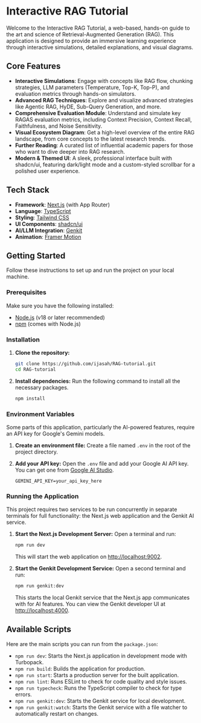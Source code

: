 # Interactive RAG Tutorial

Welcome to the Interactive RAG Tutorial, a web-based, hands-on guide to the art and science of Retrieval-Augmented Generation (RAG). This application is designed to provide an immersive learning experience through interactive simulations, detailed explanations, and visual diagrams.

## Core Features

- **Interactive Simulations**: Engage with concepts like RAG flow, chunking strategies, LLM parameters (Temperature, Top-K, Top-P), and evaluation metrics through hands-on simulators.
- **Advanced RAG Techniques**: Explore and visualize advanced strategies like Agentic RAG, HyDE, Sub-Query Generation, and more.
- **Comprehensive Evaluation Module**: Understand and simulate key RAGAS evaluation metrics, including Context Precision, Context Recall, Faithfulness, and Noise Sensitivity.
- **Visual Ecosystem Diagram**: Get a high-level overview of the entire RAG landscape, from core concepts to the latest research trends.
- **Further Reading**: A curated list of influential academic papers for those who want to dive deeper into RAG research.
- **Modern & Themed UI**: A sleek, professional interface built with shadcn/ui, featuring dark/light mode and a custom-styled scrollbar for a polished user experience.

## Tech Stack

- **Framework**: [Next.js](https://nextjs.org/) (with App Router)
- **Language**: [TypeScript](https://www.typescriptlang.org/)
- **Styling**: [Tailwind CSS](https://tailwindcss.com/)
- **UI Components**: [shadcn/ui](https://ui.shadcn.com/)
- **AI/LLM Integration**: [Genkit](https://firebase.google.com/docs/genkit)
- **Animation**: [Framer Motion](https://www.framer.com/motion/)

## Getting Started

Follow these instructions to set up and run the project on your local machine.

### Prerequisites

Make sure you have the following installed:
- [Node.js](https://nodejs.org/en) (v18 or later recommended)
- [npm](https://www.npmjs.com/) (comes with Node.js)

### Installation

1.  **Clone the repository:**
    ```bash
    git clone https://github.com/ijasah/RAG-tutorial.git
    cd RAG-tutorial
    ```

2.  **Install dependencies:**
    Run the following command to install all the necessary packages.
    ```bash
    npm install
    ```

### Environment Variables

Some parts of this application, particularly the AI-powered features, require an API key for Google's Gemini models.

1.  **Create an environment file:**
    Create a file named `.env` in the root of the project directory.

2.  **Add your API key:**
    Open the `.env` file and add your Google AI API key. You can get one from [Google AI Studio](https://aistudio.google.com/).
    ```
    GEMINI_API_KEY=your_api_key_here
    ```

### Running the Application

This project requires two services to be run concurrently in separate terminals for full functionality: the Next.js web application and the Genkit AI service.

1.  **Start the Next.js Development Server:**
    Open a terminal and run:
    ```bash
    npm run dev
    ```
    This will start the web application on [http://localhost:9002](http://localhost:9002).

2.  **Start the Genkit Development Service:**
    Open a second terminal and run:
    ```bash
    npm run genkit:dev
    ```
    This starts the local Genkit service that the Next.js app communicates with for AI features. You can view the Genkit developer UI at [http://localhost:4000](http://localhost:4000).

## Available Scripts

Here are the main scripts you can run from the `package.json`:

-   `npm run dev`: Starts the Next.js application in development mode with Turbopack.
-   `npm run build`: Builds the application for production.
-   `npm run start`: Starts a production server for the built application.
-   `npm run lint`: Runs ESLint to check for code quality and style issues.
-   `npm run typecheck`: Runs the TypeScript compiler to check for type errors.
-   `npm run genkit:dev`: Starts the Genkit service for local development.
-   `npm run genkit:watch`: Starts the Genkit service with a file watcher to automatically restart on changes.
